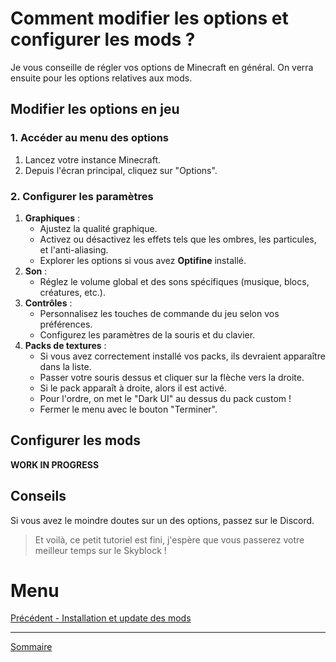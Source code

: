 # Comment modifier les options et configurer les mods ?

Je vous conseille de régler vos options de Minecraft en général. On verra ensuite pour les options relatives aux mods.

## Modifier les options en jeu

### 1. Accéder au menu des options

1. Lancez votre instance Minecraft.
2. Depuis l'écran principal, cliquez sur "Options".

### 2. Configurer les paramètres

1. **Graphiques** :
   - Ajustez la qualité graphique.
   - Activez ou désactivez les effets tels que les ombres, les particules, et l'anti-aliasing.
   - Explorer les options si vous avez **Optifine** installé.
2. **Son** :
   - Réglez le volume global et des sons spécifiques (musique, blocs, créatures, etc.).
3. **Contrôles** :
   - Personnalisez les touches de commande du jeu selon vos préférences.
   - Configurez les paramètres de la souris et du clavier.
4. **Packs de textures** :
   - Si vous avez correctement installé vos packs, ils devraient apparaître dans la liste.
   - Passer votre souris dessus et cliquer sur la flèche vers la droite.
   - Si le pack apparaît à droite, alors il est activé.
   - Pour l'ordre, on met le "Dark UI" au dessus du pack custom !
   - Fermer le menu avec le bouton "Terminer".

## Configurer les mods

**WORK IN PROGRESS**

## Conseils

Si vous avez le moindre doutes sur un des options, passez sur le Discord.

> Et voilà, ce petit tutoriel est fini, j'espère que vous passerez votre meilleur temps sur le Skyblock !

# Menu

[Précédent - Installation et update des mods](./Game.md)

---
[Sommaire](./README.md)
